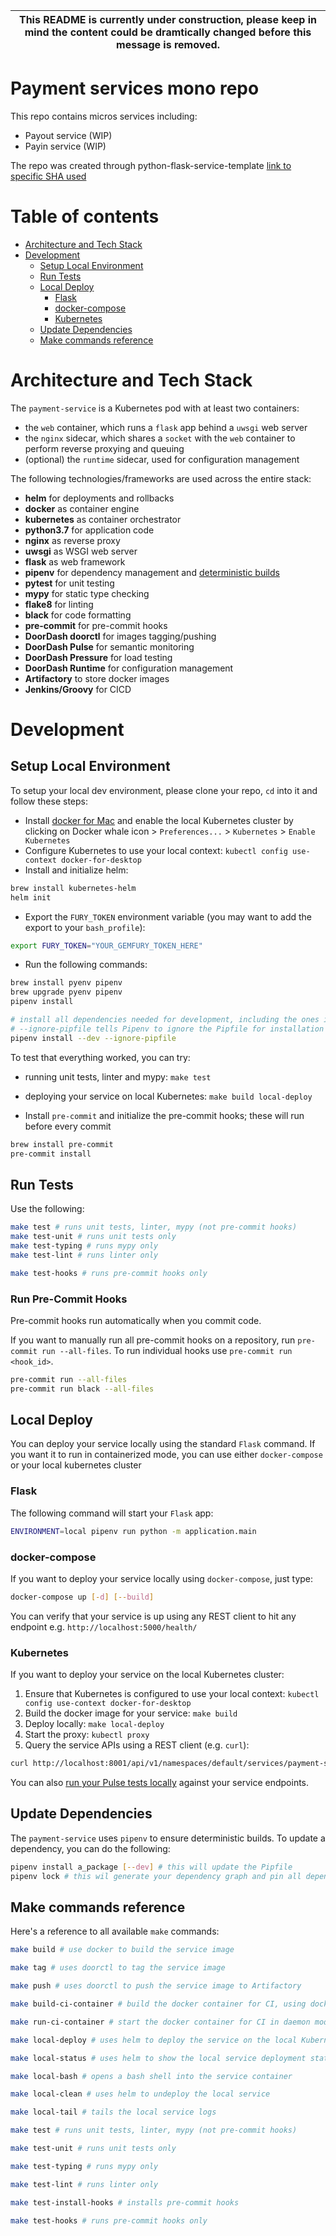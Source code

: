 
| **This README is currently under construction, please keep in mind the content could be dramtically changed before this message is removed.** |
| --- |

# Payment services mono repo
This repo contains micros services including:
- Payout service (WIP)
- Payin service (WIP)

The repo was created through python-flask-service-template [link to specific SHA used](https://github.com/doordash/python-flask-service-template/tree/d0c2115c2c3a822bdb065dfeb45abdb87c4d1527)

# Table of contents

- [Architecture and Tech Stack](https://github.com/doordash/payment-service#architecture-and-tech-stack)
- [Development](https://github.com/doordash/payment-service#development)
  - [Setup Local Environment](https://github.com/doordash/payment-service#setup-local-environment)
  - [Run Tests](https://github.com/doordash/payment-service#run-tests)
  - [Local Deploy](https://github.com/doordash/payment-service#local-deploy)
    - [Flask](https://github.com/doordash/payment-service#flask)
    - [docker-compose](https://github.com/doordash/payment-service#docker-compose)
    - [Kubernetes](https://github.com/doordash/payment-service#kubernetes)
  - [Update Dependencies](https://github.com/doordash/payment-service#update-dependencies)
  - [Make commands reference](https://github.com/doordash/payment-service#make-commands-reference)

# Architecture and Tech Stack

The `payment-service` is a Kubernetes pod with at least two containers:

- the `web` container, which runs a `flask` app behind a `uwsgi` web server
- the `nginx` sidecar, which shares a `socket` with the `web` container to perform reverse proxying and queuing
- (optional) the `runtime` sidecar, used for configuration management

The following technologies/frameworks are used across the entire stack:

- **helm** for deployments and rollbacks
- **docker** as container engine
- **kubernetes** as container orchestrator
- **python3.7** for application code
- **nginx** as reverse proxy
- **uwsgi** as WSGI web server
- **flask** as web framework
- **pipenv** for dependency management and [deterministic builds](https://realpython.com/pipenv-guide/)
- **pytest** for unit testing
- **mypy** for static type checking
- **flake8** for linting
- **black** for code formatting
- **pre-commit** for pre-commit hooks
- **DoorDash doorctl** for images tagging/pushing
- **DoorDash Pulse** for semantic monitoring
- **DoorDash Pressure** for load testing
- **DoorDash Runtime** for configuration management
- **Artifactory** to store docker images
- **Jenkins/Groovy** for CICD

# Development

## Setup Local Environment

To setup your local dev environment, please clone your repo, `cd` into it and follow these steps:

- Install [docker for Mac](https://docs.docker.com/docker-for-mac/install/) and enable the local Kubernetes cluster by
  clicking on Docker whale icon > `Preferences...` > `Kubernetes` > `Enable Kubernetes`
- Configure Kubernetes to use your local context: `kubectl config use-context docker-for-desktop`
- Install and initialize helm:

```bash
brew install kubernetes-helm
helm init
```

- Export the `FURY_TOKEN` environment variable (you may want to add the export to your `bash_profile`):

```bash
export FURY_TOKEN="YOUR_GEMFURY_TOKEN_HERE"
```

- Run the following commands:

```bash
brew install pyenv pipenv
brew upgrade pyenv pipenv
pipenv install

# install all dependencies needed for development, including the ones installed with the --dev argument.
# --ignore-pipfile tells Pipenv to ignore the Pipfile for installation and use what’s in the Pipfile.lock
pipenv install --dev --ignore-pipfile
```

To test that everything worked, you can try:

- running unit tests, linter and mypy: `make test`
- deploying your service on local Kubernetes: `make build local-deploy`

- Install `pre-commit` and initialize the pre-commit hooks; these will run before every commit

```bash
brew install pre-commit
pre-commit install
```

## Run Tests

Use the following:

```bash
make test # runs unit tests, linter, mypy (not pre-commit hooks)
make test-unit # runs unit tests only
make test-typing # runs mypy only
make test-lint # runs linter only

make test-hooks # runs pre-commit hooks only
```

### Run Pre-Commit Hooks

Pre-commit hooks run automatically when you commit code.

If you want to manually run all pre-commit hooks on a repository, run `pre-commit run --all-files`. To run individual hooks use `pre-commit run <hook_id>`.

```bash
pre-commit run --all-files
pre-commit run black --all-files
```

## Local Deploy

You can deploy your service locally using the standard `Flask` command. If you want it to run in containerized mode,
you can use either `docker-compose` or your local kubernetes cluster

### Flask

The following command will start your `Flask` app:

```bash
ENVIRONMENT=local pipenv run python -m application.main
```

### docker-compose

If you want to deploy your service locally using `docker-compose`, just type:

```bash
docker-compose up [-d] [--build]
```

You can verify that your service is up using any REST client to hit any endpoint e.g. `http://localhost:5000/health/`

### Kubernetes

If you want to deploy your service on the local Kubernetes cluster:

1. Ensure that Kubernetes is configured to use your local context: `kubectl config use-context docker-for-desktop`
2. Build the docker image for your service: `make build`
3. Deploy locally: `make local-deploy`
4. Start the proxy: `kubectl proxy`
5. Query the service APIs using a REST client (e.g. `curl`):

```bash
curl http://localhost:8001/api/v1/namespaces/default/services/payment-service-web:80/proxy/health
```

You can also [run your Pulse tests locally](https://github.com/doordash/doordash-pulse#local-pulse-testing) against your service endpoints.

## Update Dependencies

The `payment-service` uses `pipenv` to ensure deterministic builds.
To update a dependency, you can do the following:

```bash
pipenv install a_package [--dev] # this will update the Pipfile
pipenv lock # this wil generate your dependency graph and pin all dependencies in Pipfile.lock
```

## Make commands reference

Here's a reference to all available `make` commands:

```bash
make build # use docker to build the service image

make tag # uses doorctl to tag the service image

make push # uses doorctl to push the service image to Artifactory

make build-ci-container # build the docker container for CI, using docker-compose.ci.yml

make run-ci-container # start the docker container for CI in daemon mode

make local-deploy # uses helm to deploy the service on the local Kubernetes cluster

make local-status # uses helm to show the local service deployment status

make local-bash # opens a bash shell into the service container

make local-clean # uses helm to undeploy the local service

make local-tail # tails the local service logs

make test # runs unit tests, linter, mypy (not pre-commit hooks)

make test-unit # runs unit tests only

make test-typing # runs mypy only

make test-lint # runs linter only

make test-install-hooks # installs pre-commit hooks

make test-hooks # runs pre-commit hooks only
```
